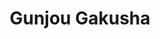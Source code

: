--- 
title: "Gunjou Gakusha"
publishdate: "2019-9-19T16:48:46+02:00"
src: "https://365manga.net/manga/gunjou-gakusha"
image: "https://data.365manga.net/images/thumbnails/1798-gunjou-gakusha.jpg"
description: "An independent collection of short stories - Ultramarine Schooldays highlights the color that evokes faithful memories, tenderness, and melancholy. These stories take place in Japan and in the West, in the past and in the present; but what connects these stories are the powerful messages they deliver. It may be a romance in the city, an energizing walk in the forest, the daily mundane life of a waitress working in…"
---